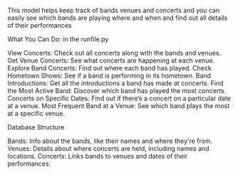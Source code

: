 This model helps keep track of bands venues and concerts and you can easily see which bands are playing where and when and find out all details of their performances

What You Can Do: in the runfile.py

View Concerts: Check out all concerts along with the bands and venues.
Get Venue Concerts: See what concerts are happening at each venue.
Explore Band Concerts: Find out where each band has played.
Check Hometown Shows: See if a band is performing in its hometown.
Band Introductions: Get all the introductions a band has made at concerts.
Find the Most Active Band: Discover which band has played the most concerts.
Concerts on Specific Dates: Find out if there’s a concert on a particular date at a venue.
Most Frequent Band at a Venue: See which band plays the most at a specific venue.

Database Structure

Bands: Info about the bands, like their names and where they're from.
Venues: Details about where concerts are held, including names and locations.
Concerts: Links bands to venues and dates of their performances.